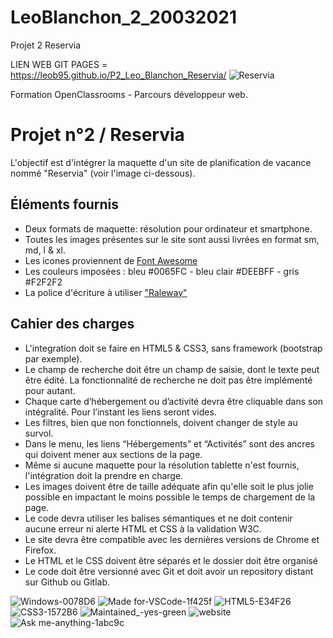 # LeoBlanchon_2_20032021
Projet 2 Reservia 


LIEN WEB GIT PAGES =
https://leob95.github.io/P2_Leo_Blanchon_Reservia/
 ![Reservia](https://user-images.githubusercontent.com/78887001/116443151-95911f80-a853-11eb-80f7-b1cc39e5a194.png)

Formation OpenClassrooms - Parcours développeur web.

# Projet n°2 / Reservia
L'objectif est d'intégrer la maquette d'un site de planification de vacance nommé "Reservia" (voir l'image ci-dessous).
 

## Éléments fournis
- Deux formats de maquette: résolution pour ordinateur et smartphone.
- Toutes les images présentes sur le site sont aussi livrées en format sm, md, l & xl.
- Les icones proviennent de [Font Awesome](https://fontawesome.com/)
- Les couleurs imposées : bleu #0065FC - bleu clair #DEEBFF - gris #F2F2F2
- La police d'écriture à utiliser ["Raleway"](https://fonts.google.com/specimen/Raleway)

## Cahier des charges
- L'integration doit se faire en HTML5 & CSS3, sans framework (bootstrap par exemple).
- Le champ de recherche doit être un champ de saisie, dont le texte peut être édité. La fonctionnalité de recherche ne doit pas être implémenté pour autant.
- Chaque carte d’hébergement ou d’activité devra être cliquable dans son intégralité. Pour l’instant les liens seront vides.
- Les filtres, bien que non fonctionnels, doivent changer de style au survol.
- Dans le menu, les liens “Hébergements” et “Activités” sont des ancres qui doivent mener aux sections de la page.
- Même si aucune maquette pour la résolution tablette n'est fournis, l'intégration doit la prendre en charge.
- Les images doivent être de taille adéquate afin qu'elle soit le plus jolie possible en impactant le moins possible le temps de chargement de la page.
- Le code devra utiliser les balises sémantiques et ne doit contenir aucune erreur ni alerte HTML et CSS à la validation W3C.
- Le site devra être compatible avec les dernières versions de Chrome et Firefox.
- Le HTML et le CSS doivent être séparés et le dossier doit être organisé
- Le code doit être versionné avec Git et doit avoir un repository distant sur Github ou Gitlab.


 ![Windows-0078D6](https://user-images.githubusercontent.com/78887001/116440382-bb68f500-a850-11eb-8cb5-c850666ada92.jpg)
![Made for-VSCode-1f425f](https://user-images.githubusercontent.com/78887001/116440405-c2900300-a850-11eb-858d-5e26e2173702.jpg)
![HTML5-E34F26](https://user-images.githubusercontent.com/78887001/116440423-c885e400-a850-11eb-93fd-802c8f768fd8.jpg)
![CSS3-1572B6](https://user-images.githubusercontent.com/78887001/116440436-cc196b00-a850-11eb-93f7-3eaa5875e8f1.jpg)
![Maintained_-yes-green](https://user-images.githubusercontent.com/78887001/116440467-d50a3c80-a850-11eb-8782-9a63b9e1cc0b.jpg)
![website](https://user-images.githubusercontent.com/78887001/116440472-d6d40000-a850-11eb-9358-870e7a5c99dc.jpg)
![Ask me-anything-1abc9c](https://user-images.githubusercontent.com/78887001/116440481-da678700-a850-11eb-973a-af188b5d3699.jpg)

